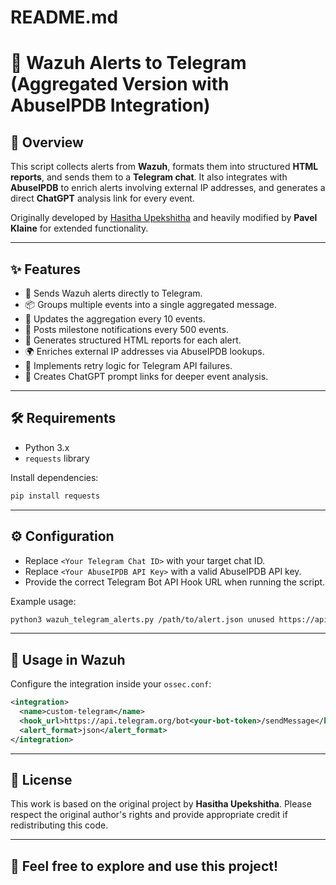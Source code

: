 # README.md

# 🚨 Wazuh Alerts to Telegram (Aggregated Version with AbuseIPDB Integration)

## 📖 Overview
This script collects alerts from **Wazuh**, formats them into structured **HTML reports**, and sends them to a **Telegram chat**.
It also integrates with **AbuseIPDB** to enrich alerts involving external IP addresses, and generates a direct **ChatGPT** analysis link for every event.

Originally developed by [Hasitha Upekshitha](https://medium.com/@hasithaupekshitha97/wazuh-alerts-to-telegram-fb9d15b2e544) and heavily modified by **Pavel Klaine** for extended functionality.

---

## ✨ Features
- 🚀 Sends Wazuh alerts directly to Telegram.
- 📦 Groups multiple events into a single aggregated message.
- 🔄 Updates the aggregation every 10 events.
- 🎯 Posts milestone notifications every 500 events.
- 📄 Generates structured HTML reports for each alert.
- 🌍 Enriches external IP addresses via AbuseIPDB lookups.
- 🔁 Implements retry logic for Telegram API failures.
- 🤖 Creates ChatGPT prompt links for deeper event analysis.

---

## 🛠️ Requirements
- Python 3.x
- `requests` library

Install dependencies:
```bash
pip install requests
```

---

## ⚙️ Configuration
- Replace `<Your Telegram Chat ID>` with your target chat ID.
- Replace `<Your AbuseIPDB API Key>` with a valid AbuseIPDB API key.
- Provide the correct Telegram Bot API Hook URL when running the script.

Example usage:
```bash
python3 wazuh_telegram_alerts.py /path/to/alert.json unused https://api.telegram.org/bot<your-bot-token>/sendMessage
```

---

## 🔗 Usage in Wazuh
Configure the integration inside your `ossec.conf`:
```xml
<integration>
  <name>custom-telegram</name>
  <hook_url>https://api.telegram.org/bot<your-bot-token>/sendMessage</hook_url>
  <alert_format>json</alert_format>
</integration>
```

---

## 📜 License
This work is based on the original project by **Hasitha Upekshitha**. 
Please respect the original author's rights and provide appropriate credit if redistributing this code.

---

## 🙌 Feel free to explore and use this project!
